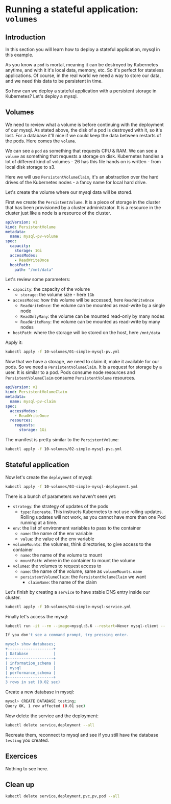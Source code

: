 # Running a stateful application: `volumes`

## Introduction

In this section you will learn how to deploy a stateful application, mysql in this example.

As you know a `pod` is mortal, meaning it can be destroyed by Kubernetes anytime, and with it it's local data, memory, etc. So it's perfect for stateless applications. Of course, in the real world we need a way to store our data, and we need this data to be persistent in time.

So how can we deploy a stateful application with a persistent storage in Kubernetes? Let's deploy a mysql.

## Volumes

We need to review what a volume is before continuing with the deployment of our mysql. As stated above, the disk of a pod is destroyed with it, so it's lost. For a database it'll nice if we could keep the data between restarts of the pods. Here comes the `volume`.

We can see a `pod` as something that requests CPU & RAM. We can see a `volume` as something that requests a storage on disk. Kubernetes handles a lot of different kind of volumes - 26 has this file hands on is written - from local disk storage to s3.

Here we will use `PersistentVolumeClaim`, it's an abstraction over the hard drives of the Kubernetes nodes - a fancy name for local hard drive.

Let's create the volume where our mysql data will be stored.

First we create the `PersistentVolume`. It is a piece of storage in the cluster that has been provisioned by a cluster administrator. It is a resource in the cluster just like a node is a resource of the cluster.

```yml
apiVersion: v1
kind: PersistentVolume
metadata:
  name: mysql-pv-volume
spec:
  capacity:
    storage: 1Gi
  accessModes:
    - ReadWriteOnce
  hostPath:
    path: "/mnt/data"
```

Let's review some parameters:

* `capacity`: the capacity of the volume
  * `storage`: the volume size - here `1Gb`
* `accessModes`: how this volume will be accessed, here `ReadWriteOnce`
  * `ReadWriteOnce`: the volume can be mounted as read-write by a single node
  * `ReadOnlyMany`: the volume can be mounted read-only by many nodes
  * `ReadWriteMany`: the volume can be mounted as read-write by many nodes
* `hostPath`: where the storage will be stored on the host, here `/mnt/data`

Apply it:

```sh
kubectl apply -f 10-volumes/01-simple-mysql-pv.yml
```

Now that we have a storage, we need to claim it, make it available for our pods. So we need a `PersistentVolumeClaim`. It is a request for storage by a user. It is similar to a pod. Pods consume node resources and `PersistentVolumeClaim` consume `PersistentVolume` resources.

```yml
apiVersion: v1
kind: PersistentVolumeClaim
metadata:
  name: mysql-pv-claim
spec:
  accessModes:
    - ReadWriteOnce
  resources:
    requests:
      storage: 1Gi
```

The manifest is pretty similar to the `PersistentVolume`:

```sh
kubectl apply -f 10-volumes/02-simple-mysql-pvc.yml
```

## Stateful application

Now let's create the `deployment` of mysql:

```sh
kubectl apply -f 10-volumes/03-simple-mysql-deployment.yml
```

There is a bunch of parameters we haven't seen yet:

* `strategy`: the strategy of updates of the pods
  * `type`: `Recreate`. This instructs Kubernetes to not use rolling updates. Rolling updates will not work, as you cannot have more than one Pod running at a time.
* `env`: the list of environment variables to pass to the container
  * `name`: the name of the env variable
  * `value`: the value of the env variable
* `volumeMounts`: the volumes, think directories, to give access to the container
  * `name`: the name of the volume to mount
  * `mountPath`: where in the container to mount the volume
* `volumes`: the volumes to request access to
  * `name`: the name of the volume, same as `volumeMounts.name`
  * `persistentVolumeClaim`: the `PersistentVolumeClaim` we want
    * `claimName`: the name of the claim

Let's finish by creating a `service` to have stable DNS entry inside our cluster.

```sh
kubectl apply -f 10-volumes/04-simple-mysql-service.yml
```

Finally let's access the mysql:

```sh
kubectl run -it --rm --image=mysql:5.6 --restart=Never mysql-client -- mysql -h mysql -ppassword

If you don't see a command prompt, try pressing enter.

mysql> show databases;
+--------------------+
| Database           |
+--------------------+
| information_schema |
| mysql              |
| performance_schema |
+--------------------+
3 rows in set (0.02 sec)
```

Create a new database in mysql:

```sh
mysql> CREATE DATABASE testing;
Query OK, 1 row affected (0.01 sec)
```

Now delete the service and the deployment:

```sh
kubectl delete service,deployment --all
```

Recreate them, reconnect to mysql and see if you still have the database `testing` you created.

## Exercices

Nothing to see here.

## Clean up

```sh
kubectl delete service,deployment,pvc,pv,pod --all
```
